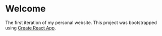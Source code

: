 # Welcome

The first iteration of my personal website. This project was bootstrapped using [Create React App](https://github.com/facebook/create-react-app).
